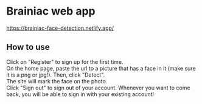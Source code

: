 # Brainiac web app

https://brainiac-face-detection.netlify.app/

## How to use

Click on "Register" to sign up for the first time. <br>
On the home page, paste the url to a picture that has a face in it (make sure it is a png or jpg!). Then, click "Detect". <br>
The site will mark the face on the photo. <br>
Click "Sign out" to sign out of your account. Whenever you want to come back, you will be able to sign in with your existing account! <br>

